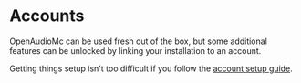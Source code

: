 # Accounts
OpenAudioMc can be used fresh out of the box, but some additional features can be unlocked by linking your installation to an account.

Getting things setup isn't too difficult if you follow the [account setup guide](account-setup.md).

